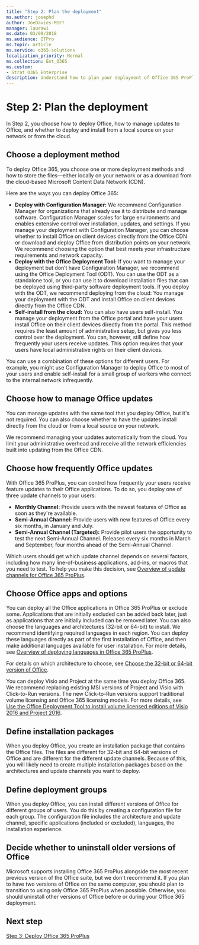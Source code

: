 ```yaml
---
title: "Step 2: Plan the deployment"
ms.author: josephd
author: JoeDavies-MSFT
manager: laurawi
ms.date: 03/09/2018
ms.audience: ITPro
ms.topic: article
ms.service: o365-solutions
localization_priority: Normal
ms.collection: Ent_O365
ms.custom:
- Strat_O365_Enterprise
description: Understand how to plan your deployment of Office 365 ProPlus.
---
```


# Step 2: Plan the deployment

In Step 2, you choose how to deploy Office, how to manage updates to Office, and whether to deploy and install from a local source on your network or from the cloud.

## Choose a deployment method

To deploy Office 365, you choose one or more deployment methods and how to store the files—either locally on your network or as a download from the cloud-based Microsoft Content Data Network (CDN).

Here are the ways you can deploy Office 365:

- **Deploy with Configuration Manager:** We recommend Configuration Manager for organizations that already use it to distribute and manage software. Configuration Manager scales for large environments and enables extensive control over installation, updates, and settings. If you manage your deployment with Configuration Manager, you can choose whether to install Office on client devices directly from the Office CDN or download and deploy Office from distribution points on your network. We recommend choosing the option that best meets your infrastructure requirements and network capacity.
- **Deploy with the Office Deployment Tool:** If you want to manage your deployment but don’t have Configuration Manager, we recommend using the Office Deployment Tool (ODT). You can use the ODT as a standalone tool, or you can use it to download installation files that can be deployed using third-party software deployment tools. If you deploy with the ODT, we recommend deploying from the cloud: You manage your deployment with the ODT and install Office on client devices directly from the Office CDN.
- **Self-install from the cloud:** You can also have users self-install. You manage your deployment from the Office portal and have your users install Office on their client devices directly from the portal. This method requires the least amount of administrative setup, but gives you less control over the deployment. You can, however, still define how frequently your users receive updates. This option requires that your users have local administrative rights on their client devices.

You can use a combination of these options for different users. For example, you might use Configuration Manager to deploy Office to most of your users and enable self-install for a small group of workers who connect to the internal network infrequently.

## Choose how to manage Office updates

You can manage updates with the same tool that you deploy Office, but it's not required. You can also choose whether to have the updates install directly from the cloud or from a local source on your network.

We recommend managing your updates automatically from the cloud. You limit your administrative overhead and receive all the network efficiencies built into updating from the Office CDN.

## Choose how frequently Office updates

With Office 365 ProPlus, you can control how frequently your users receive feature updates to their Office applications. To do so, you deploy one of three update channels to your users:

- **Monthly Channel:** Provide users with the newest features of Office as soon as they're available.
- **Semi-Annual Channel:** Provide users with new features of Office every six months, in January and July.
- **Semi-Annual Channel (Targeted):** Provide pilot users the opportunity to test the next Semi-Annual Channel. Releases every six months in March and September, four months ahead of the Semi-Annual Channel.

Which users should get which update channel depends on several factors, including how many line-of-business applications, add-ins, or macros that you need to test. To help you make this decision, see [Overview of update channels for Office 365 ProPlus](https://docs.microsoft.com/deployoffice/overview-of-update-channels-for-office-365-proplus).

## Choose Office apps and options

You can deploy all the Office applications in Office 365 ProPlus or exclude some. Applications that are initially excluded can be added back later, just as applications that are initially included can be removed later. You can also choose the languages and architectures (32-bit or 64-bit) to install.
We recommend identifying required languages in each region. You can deploy these languages directly as part of the first installation of Office, and then make additional languages available for user installation. For more details, see [Overview of deploying languages in Office 365 ProPlus](https://docs.microsoft.com/deployoffice/overview-of-deploying-languages-in-office-365-proplus).

For details on which architecture to choose, see [Choose the 32-bit or 64-bit version of Office](https://support.office.com/article/choose-between-the-64-bit-or-32-bit-version-of-office-2dee7807-8f95-4d0c-b5fe-6c6f49b8d261).

You can deploy Visio and Project at the same time you deploy Office 365. We recommend replacing existing MSI versions of Project and Visio with Click-to-Run versions. The new Click-to-Run versions support traditional volume licensing and Office 365 licensing models. For more details, see [Use the Office Deployment Tool to install volume licensed editions of Visio 2016 and Project 2016](https://docs.microsoft.com/deployoffice/use-the-office-deployment-tool-to-install-volume-licensed-editions-of-visio-2016).

## Define installation packages
When you deploy Office, you create an installation package that contains the Office files. The files are different for 32-bit and 64-bit versions of Office and are different for the different update channels. Because of this, you will likely need to create multiple installation packages based on the architectures and update channels you want to deploy.

## Define deployment groups

When you deploy Office, you can install different versions of Office for different groups of users. You do this by creating a configuration file for each group. The configuration file includes the architecture and update channel, specific applications (included or excluded), languages, the installation experience. 

## Decide whether to uninstall older versions of Office

Microsoft supports installing Office 365 ProPlus alongside the most recent previous version of the Office suite, but we don't recommend it. If you plan to have two versions of Office on the same computer, you should plan to transition to using only Office 365 ProPlus when possible. Otherwise, you should uninstall other versions of Office before or during your Office 365 deployment.

## Next step

[Step 3: Deploy Office 365 ProPlus](office365proplus-deploy-office365-proplus.md)
